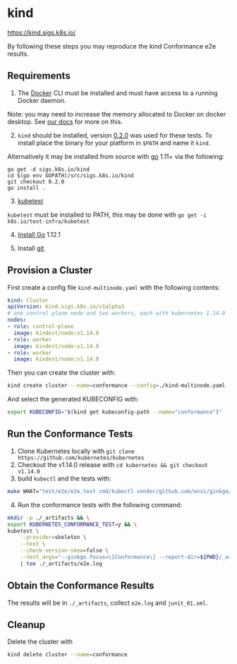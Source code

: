 # kind

https://kind.sigs.k8s.io/

By following these steps you may reproduce the kind Conformance e2e
results.

## Requirements

1) The [Docker](https://www.docker.com/) CLI must be installed and must have
access to a running Docker daemon.

Note: you may need to increase the memory allocated to Docker on docker desktop.
See [our docs](https://github.com/kubernetes-sigs/kind/tree/c84d4dccebec84c97b13beafba8552ac6e04919a/docs/user#creating-a-cluster)
for more on this.

2) `kind` should be installed, version [0.2.0](https://github.com/kubernetes-sigs/kind/releases/tag/0.2.0)
was used for these tests. To install place the binary for your platform in `$PATH`
and name it `kind`.   

Alternatively it may be installed from source with [go](https://golang.org/) 1.11+ via the following:
```console
go get -d sigs.k8s.io/kind
cd $(go env GOPATH)/src/sigs.k8s.io/kind
git checkout 0.2.0
go install .
```

3) [kubetest](https://github.com/kubernetes/test-infra/tree/master/kubetest)

`kubetest` must be installed to PATH, this may be done with `go get -i k8s.io/test-infra/kubetest`

4) [Install Go](https://golang.org/doc/install) 1.12.1

5) Install [git](https://git-scm.com/)


## Provision a Cluster

First create a config file `kind-multinode.yaml` with the following contents:

```yaml
kind: Cluster
apiVersion: kind.sigs.k8s.io/v1alpha3
# one control plane node and two workers, each with kubernetes 1.14.0
nodes:
- role: control-plane
  image: kindest/node:v1.14.0
- role: worker
  image: kindest/node:v1.14.0
- role: worker
  image: kindest/node:v1.14.0
```

Then you can create the cluster with:
```bash
kind create cluster --name=conformance --config=./kind-multinode.yaml
```

And select the generated KUBECONFIG with:
```bash
export KUBECONFIG="$(kind get kubeconfig-path --name="conformance")"
```


## Run the Conformance Tests

1. Clone Kubernetes locally with `git clone https://github.com/kubernetes/kubernetes`
2. Checkout the v1.14.0 release with `cd kubernetes && git checkout v1.14.0`
3. build `kubectl` and the tests with:

```bash
make WHAT="test/e2e/e2e.test cmd/kubectl vendor/github.com/onsi/ginkgo/ginkgo"
```


4. Run the conformance tests with the following command:

```bash
mkdir -p ./_artifacts && \
export KUBERNETES_CONFORMANCE_TEST=y && \
kubetest \
    --provider=skeleton \
    --test \
    --check-version-skew=false \
    --test_args="--ginkgo.focus=\[Conformance\] --report-dir=${PWD}/_artifacts --disable-log-dump=true --num-nodes=2" \
    | tee ./_artifacts/e2e.log
```


## Obtain the Conformance Results

The results will be in `./_artifacts`, collect `e2e.log` and `junit_01.xml`.


## Cleanup

Delete the cluster with
```bash
kind delete cluster --name=conformance
```
